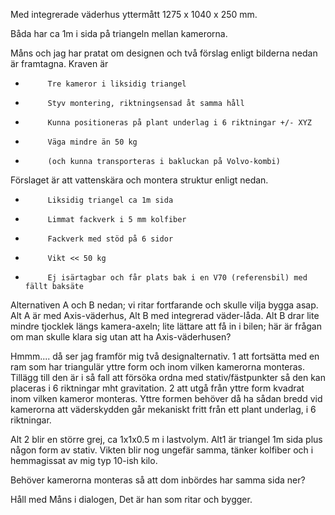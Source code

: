Med integrerade väderhus yttermått 1275 x 1040 x 250 mm.

Båda har ca 1m i sida på triangeln mellan kamerorna.


Måns och jag har pratat om  designen och två förslag enligt bilderna nedan är framtagna.
Kraven är
-          Tre kameror i liksidig triangel
-          Styv montering, riktningsensad åt samma håll
-          Kunna positioneras på plant underlag i 6 riktningar +/- XYZ
-          Väga mindre än 50 kg
-          (och kunna transporteras i bakluckan på Volvo-kombi)

Förslaget är att vattenskära och montera struktur enligt nedan.
-          Liksidig triangel ca 1m sida
-          Limmat fackverk i 5 mm kolfiber
-          Fackverk med stöd på 6 sidor
-          Vikt << 50 kg
-          Ej isärtagbar och får plats bak i en V70 (referensbil) med fällt baksäte

Alternativen A och B nedan; vi ritar fortfarande och skulle vilja bygga asap.
Alt A är med Axis-väderhus, Alt B med integrerad väder-låda.
Alt B drar lite mindre tjocklek längs kamera-axeln; lite lättare att få in i bilen; här är frågan om man skulle klara sig utan att ha Axis-väderhusen?

Hmmm.... då ser jag framför mig två designalternativ.
1 att fortsätta med en ram som har triangulär yttre form och inom vilken kamerorna monteras. Tillägg till den är i så fall att försöka ordna med stativ/fästpunkter så den kan placeras i 6 riktningar mht gravitation.
2 att utgå från yttre form kvadrat inom vilken kameror monteras. Yttre formen behöver då ha sådan bredd vid kamerorna att väderskydden går mekaniskt fritt från ett plant underlag, i 6 riktningar.

Alt 2 blir en större grej, ca 1x1x0.5 m i lastvolym. Alt1 är triangel 1m sida plus någon form av stativ. Vikten blir nog ungefär samma, tänker kolfiber och i hemmagissat av mig typ 10-ish kilo.

Behöver kamerorna monteras så att dom inbördes har samma sida ner?

Håll med Måns i dialogen, Det är han som ritar och bygger.
